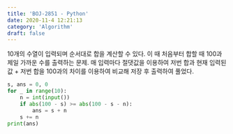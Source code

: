 ```yaml
---
title: 'BOJ-2851 - Python'
date: 2020-11-4 12:21:13
category: 'Algorithm'
draft: false
---
```

10개의 수열이 입력되며 순서대로 합을 계산할 수 있다. 이 때 처음부터 합할 때 100과 제일 가까운 수를 출력하는 문제. 매 입력마다 절댓값을 이용하여 저번 합과 현재 입력된 값 + 저번 합을 100과의 차이를 이용하여 비교해 저장 후 출력하여 풀었다.
```python
s, ans = 0, 0
for _ in range(10):
    n = int(input())
    if abs(100 - s) >= abs(100 - s - n):
        ans = s + n
    s += n
print(ans)

```